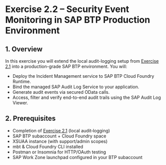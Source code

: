 # Exercise 2.2 – Security Event Monitoring in SAP BTP Production Environment

## 1. Overview

In this exercise you will extend the local audit-logging setup from [Exercise 2.1](../ex2.1/README.md) into a production-grade SAP BTP environment. You will:

  * Deploy the Incident Management service to SAP BTP Cloud Foundry Runtime.
  * Bind the managed SAP Audit Log Service to your application.
  * Generate audit events via secured OData calls.
  * Access, filter and verify end-to-end audit trails using the SAP Audit Log Viewer.

## 2. Prerequisites

* Completion of [Exercise 2.1](../ex2.1/README.md) (local audit‐logging)
* SAP BTP subaccount + Cloud Foundry space
* XSUAA instance (with support/admin scopes)
* mbt & Cloud Foundry CLI installed
* Postman or Insomnia for HTTP/OAuth testing
* SAP Work Zone launchpad configured in your BTP subaccount


  
